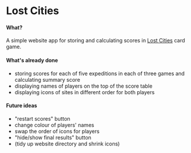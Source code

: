 # Lost Cities

#### What?
A simple website app for storing and calculating scores in [Lost Cities](https://boardgamegeek.com/boardgame/50/lost-cities) card game.  

#### What's already done
- storing scores for each of five expeditions in each of three games and calculating summary score
- displaying names of players on the top of the score table
- displaying icons of sites in different order for both players

#### Future ideas
- "restart scores" button
- change colour of players' names
- swap the order of icons for players
- "hide/show final results" button
- (tidy up website directory and shrink icons)
